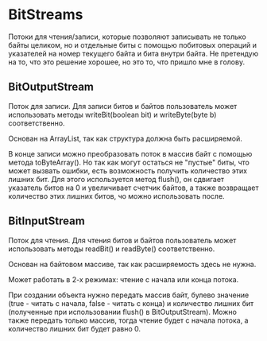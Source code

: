 # BitStreams
Потоки для чтения/записи, которые позволяют записывать не только байты целиком,
но и отдельные биты с помощью побитовых операций и указателей на номер текущего байта и бита внутри байта.
Не претендую на то, что это решение хорошее, но это то, что пришло мне в голову.

## BitOutputStream
Поток для записи. Для записи битов и байтов пользователь может использовать
методы writeBit(boolean bit) и writeByte(byte b) соответственно. 

Основан на ArrayList, так как структура должна быть расширяемой. 

В конце записи можно преобразовать поток в массив байт с помощью метода toByteArray().
Но так как могут остаться не "пустые" биты, что может вызвать ошибки, есть 
возможность получить количество этих лишних бит. Для этого используется 
метод flush(), он сдвигает указатель битов на 0 и увеличивает счетчик байтов, 
а также возвращает количество этих лишних битов, чо можно использовать после.

## BitInputStream
Поток для чтения. Для чтения битов и байтов пользователь может использовать
методы readBit() и readByte() соответственно.

Основан на байтовом массиве, так как расширяемость здесь не нужна.

Может работать в 2-х режимах: чтение с начала или конца потока.

При создании объекта нужно передать массив байт, булево значение 
(true - читать с начала, false - читать с конца) и количество лишних бит
(полученные при использовании flush() в BitOutputStream). Можно также передать
только массив, тогда чтение будет с начала потока, а количество лишних бит 
будет равно 0.